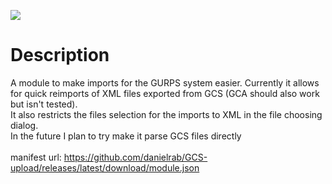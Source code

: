 ![](https://img.shields.io/badge/Foundry-v0.8.6-informational)
<!--- Downloads @ Latest Badge -->
<!--- replace <user>/<repo> with your username/repository -->
<!--- ![Latest Release Download Count](https://img.shields.io/github/downloads/<user>/<repo>/latest/module.zip) -->

<!--- Forge Bazaar Install % Badge -->
<!--- replace <your-module-name> with the `name` in your manifest -->
<!--- ![Forge Installs](https://img.shields.io/badge/dynamic/json?label=Forge%20Installs&query=package.installs&suffix=%25&url=https%3A%2F%2Fforge-vtt.com%2Fapi%2Fbazaar%2Fpackage%2F<your-module-name>&colorB=4aa94a) -->

# Description
A module to make imports for the GURPS system easier. Currently it allows for quick reimports of XML files exported from GCS (GCA should also work but isn't tested). <br>
It also restricts the files selection for the imports to XML in the file choosing dialog. <br>
In the future I plan to try make it parse GCS files directly<br><br>
manifest url: https://github.com/danielrab/GCS-upload/releases/latest/download/module.json